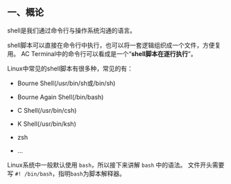 ## 一、概论

shell是我们通过命令行与操作系统沟通的语言。

shell脚本可以直接在命令行中执行，也可以将一套逻辑组织成一个文件，方便复用。
AC Terminal中的命令行可以看成是一个“**shell脚本在逐行执行**”。

Linux中常见的shell脚本有很多种，常见的有：

- Bourne Shell(/usr/bin/sh或/bin/sh)
- Bourne Again Shell(/bin/bash)
- C Shell(/usr/bin/csh)
- K Shell(/usr/bin/ksh)

- zsh
- …

Linux系统中一般默认使用 `bash`，所以接下来讲解 `bash` 中的语法。
文件开头需要写 `#! /bin/bash`，指明`bash`为脚本解释器。